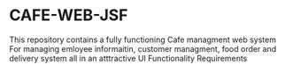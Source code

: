 # CAFE-WEB-JSF
This repository contains a fully functioning Cafe managment web system For managing emloyee informaitin, customer managment, food order and delivery system all in an atttractive UI
Functionality Requirements


